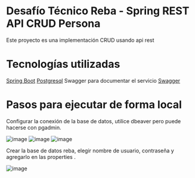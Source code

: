 # Desafío Técnico Reba - Spring REST API CRUD Persona

Este proyecto es una implementación CRUD usando api rest


# Tecnologías utilizadas

<a href="https://spring.io/projects/spring-boot">Spring Boot</a>
<a href="https://www.postgresql.org/download/">Postgresql</a>
Swagger para documentar el servicio
<a href="https://swagger.io/">Swagger</a>

# Pasos para ejecutar de forma local

 Configurar la conexión de la base de datos, utilice dbeaver pero puede hacerse con pgadmin.
 
 ![image](https://user-images.githubusercontent.com/18425978/219195517-49b0b44a-8892-424a-94e4-de6a87945df1.png)
 ![image](https://user-images.githubusercontent.com/18425978/219195903-3d166031-0634-47f9-b0d0-b368842d9ae0.png)
 ![image](https://user-images.githubusercontent.com/18425978/219196300-a7a24870-a6cc-4565-81be-2a9c99f34c20.png)
 
 Crear la base de datos reba, elegir nombre de usuario, contraseña y agregarlo en las properties .
 
 ![image](https://user-images.githubusercontent.com/18425978/219196594-78c541c4-435d-4b3d-aabb-007975498a84.png)


 

 
 
 
 
